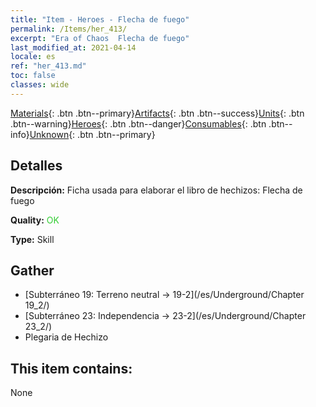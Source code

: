 ```yaml
---
title: "Item - Heroes - Flecha de fuego"
permalink: /Items/her_413/
excerpt: "Era of Chaos  Flecha de fuego"
last_modified_at: 2021-04-14
locale: es
ref: "her_413.md"
toc: false
classes: wide
---
```

 [Materials](/es/Items/){: .btn .btn--primary}[Artifacts](/es/Items/Artifacts/){: .btn .btn--success}[Units](/es/Items/Units/){: .btn .btn--warning}[Heroes](/es/Items/Heroes/){: .btn .btn--danger}[Consumables](/es/Items/Consumables/){: .btn .btn--info}[Unknown](/es/Items/Unknown/){: .btn .btn--primary}

## Detalles
 **Descripción:** Ficha usada para elaborar el libro de hechizos: Flecha de fuego

 **Quality:** <span style="color: #32CD32">OK</span>

 **Type:** Skill

## Gather

*    [Subterráneo 19: Terreno neutral -> 19-2](/es/Underground/Chapter 19_2/) 
*    [Subterráneo 23: Independencia -> 23-2](/es/Underground/Chapter 23_2/) 
*    Plegaria de Hechizo 

## This item contains:

  None

